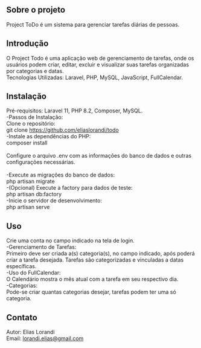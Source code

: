 ## Sobre o projeto
Project ToDo é um sistema para gerenciar tarefas diárias de pessoas.<br>

## Introdução
O Project Todo é uma aplicação web de gerenciamento de tarefas, onde os usuários podem criar, editar, excluir e visualizar suas tarefas organizadas por categorias e datas.<br>
Tecnologias Utilizadas: Laravel, PHP, MySQL, JavaScript, FullCalendar.<br>

## Instalação
Pré-requisitos: Laravel 11, PHP 8.2, Composer, MySQL.<br>
-Passos de Instalação:<br>
Clone o repositório:<br>
git clone <https://github.com/eliaslorandi/todo><br>
-Instale as dependências do PHP:<br>
composer install<br><br>
Configure o arquivo .env com as informações do banco de dados e outras configurações necessárias.<br><br>
-Execute as migrações do banco de dados:<br>
php artisan migrate<br>
-(Opcional) Execute a factory para dados de teste:<br>
php artisan db:factory<br>
-Inicie o servidor de desenvolvimento:<br>
php artisan serve<br>

## Uso
Crie uma conta no campo indicado na tela de login.<br>
-Gerenciamento de Tarefas:<br>
Primeiro deve ser criada a(s) categoria(s), no campo indicado, após poderá criar a tarefa desejada. Tarefas são categorizadas e vinculadas a datas específicas.<br>
-Uso do FullCalendar:<br>
O Calendário mostra o mês atual com a tarefa em seu respectivo dia.<br>
-Categorias:<br>
Pode-se criar quantas categorias desejar, tarefas podem ter uma só categoria.<br>

## Contato
Autor: Elias Lorandi<br>
Email: lorandi.elias@gmail.com<br>